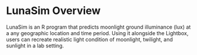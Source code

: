 # LunaSim Overview

LunaSim is an R program that predicts moonlight ground illuminance (lux) at a any geographic location and time period.
Using it alongside the Lightbox, users can recreate realistic light condition of moonlight, twilight, and sunlight in a lab setting.


```{tableofcontents}
```
